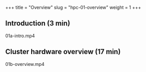 +++
title = "Overview"
slug = "hpc-01-overview"
weight = 1
+++

## Introduction (3 min)

01a-intro.mp4

## Cluster hardware overview (17 min)

01b-overview.mp4
